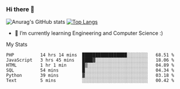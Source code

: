 ### Hi there 👋

![Anurag's GitHub stats](https://github-readme-stats.vercel.app/api?username=MatteoIorio11&show_icons=true&theme=dark) 
[![Top Langs](https://github-readme-stats.vercel.app/api/top-langs/?username=MatteoIorio11&theme=dark)](https://github.com/MatteoIorio11/github-readme-stats)

- 🌱 I’m currently learning Engineering and Computer Science :)

<!--
**MatteoIorio11/MatteoIorio11** is a ✨ _special_ ✨ repository because its `README.md` (this file) appears on your GitHub profile.

Here are some ideas to get you started:

- 🔭 I’m currently working on ...
- 🌱 I’m currently learning ...
- 👯 I’m looking to collaborate on ...
- 🤔 I’m looking for help with ...
- 💬 Ask me about ...
- 📫 How to reach me: ...
- 😄 Pronouns: ...
- ⚡ Fun fact: ...
-->
My Stats
<!--START_SECTION:waka-->

```text
PHP          14 hrs 14 mins  █████████████████░░░░░░░░   68.51 %
JavaScript   3 hrs 45 mins   ████▓░░░░░░░░░░░░░░░░░░░░   18.06 %
HTML         1 hr 1 min      █▒░░░░░░░░░░░░░░░░░░░░░░░   04.89 %
SQL          54 mins         █░░░░░░░░░░░░░░░░░░░░░░░░   04.34 %
Python       39 mins         ▓░░░░░░░░░░░░░░░░░░░░░░░░   03.18 %
Text         5 mins          ░░░░░░░░░░░░░░░░░░░░░░░░░   00.42 %
```

<!--END_SECTION:waka-->
